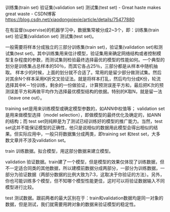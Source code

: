 训练集(train set) 验证集(validation set) 测试集(test set) - Great haste makes great waste - CSDN博客 https://blog.csdn.net/xiaodongxiexie/article/details/75477880

在有监督(supervise)的机器学习中，数据集常被分成2~3个，即：训练集(train set) 验证集(validation set) 测试集(test set)。

一般需要将样本分成独立的三部分训练集(train set)，验证集(validation set)和测试集(test set)。其中训练集用来估计模型，验证集用来确定网络结构或者控制模型复杂程度的参数，而测试集则检验最终选择最优的模型的性能如何。一个典型的划分是训练集占总样本的50％，而其它各占25％，三部分都是从样本中随机抽取。 
样本少的时候，上面的划分就不合适了。常用的是留少部分做测试集。然后对其余N个样本采用K折交叉验证法。就是将样本打乱，然后均匀分成K份，轮流选择其中K－1份训练，剩余的一份做验证，计算预测误差平方和，最后把K次的预测误差平方和再做平均作为选择最优模型结构的依据。特别的K取N，就是留一法（leave one out）。

training set是用来训练模型或确定模型参数的，如ANN中权值等； validation set是用来做模型选择（model selection），即做模型的最终优化及确定的，如ANN的结构；而 test set则纯粹是为了测试已经训练好的模型的推广能力。当然，test set这并不能保证模型的正确性，他只是说相似的数据用此模型会得出相似的结果。但实际应用中，一般只将数据集分成两类，即training set 和test set，大多数文章并不涉及validation set。

train
训练数据。拟合模型，用这部分数据来建立模型。

validation
验证数据。train建了一个模型，但是模型的效果仅体现了训练数据，但不一定适合同类的其他数据，所以建模前数据分成两部分，一部分为训练数据，一部分为验证数据（两部分数据的比例大致为7:3，这取决于你验证的方法）。另外，你也可能训练多个模型，但不知哪个模型性能更佳，这时可以将验证数据输入不同模型进行比较。

test
测试数据。跟前两者的最大区别在于：train和validation数据均是同一对象的数据，但是测试，我们就需要用跨对象的数据来验证模型的稳定性。